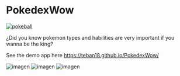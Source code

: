 # PokedexWow
[![pokeball](https://cdn3.emoji.gg/emojis/pokeball.png)](https://emoji.gg/emoji/pokeball)

¿Did you know pokemon types and habilities are very important if you wanna be the king?

See the demo app here 
https://teban18.github.io/PokedexWow/

![imagen](https://user-images.githubusercontent.com/44687875/211857242-a54506f5-7139-4e68-b659-c590b17baf39.png)
![imagen](https://user-images.githubusercontent.com/44687875/211856901-4a855efa-4710-47b4-bdea-4e4c8f58ef39.png)
![imagen](https://user-images.githubusercontent.com/44687875/211856970-c150112b-0f35-4591-a243-1977e6096c84.png)

